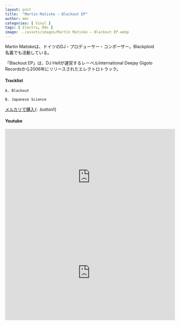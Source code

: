 ```yaml
---
layout: post
title:  "Martin Matiske – Blackout EP"
author: mmr
categories: [ Vinyl ]
tags: [ Electro, 00s ]
image: ../assets/images/Martin Matiske – Blackout EP.webp
---
```


Martin Matiskeは、ドイツのDJ・プロデューサー・コンポーザー。Blackploid名義でも活動している。

「Blackout EP」は、DJ Hellが運営するレーベルInternational Deejay Gigolo Recordsから2006年にリリースされたエレクトロトラック。

#### Tracklist
```md
A. Blackout

B. Japanese Science
```

[メルカリで購入](https://jp.mercari.com/item/m22755834365?afid=6142608987){: .button1}

#### Youtube
<iframe width="560" height="315" src="https://www.youtube.com/embed/exeOtxSZagE?si=9KHEnizQyQku2Omj" title="YouTube video player" frameborder="0" allow="accelerometer; autoplay; clipboard-write; encrypted-media; gyroscope; picture-in-picture; web-share" referrerpolicy="strict-origin-when-cross-origin" allowfullscreen></iframe>

<iframe width="560" height="315" src="https://www.youtube.com/embed/s1DfNxwHAXs?si=xxJvdI0ncQrqWgAY" title="YouTube video player" frameborder="0" allow="accelerometer; autoplay; clipboard-write; encrypted-media; gyroscope; picture-in-picture; web-share" referrerpolicy="strict-origin-when-cross-origin" allowfullscreen></iframe>